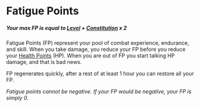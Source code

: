 # Fatigue Points

##### Your max FP is equal to [Level](Level.md) + [Constitution](../Chosen%20Statistics/Constitution.md) x 2

Fatigue Points (FP) represent your pool of combat experience, endurance, and skill. When you take damage, you reduce your FP before you reduce your [Health Points](Health%20Points.md) (HP). When you are out of FP you start talking HP damage, and that is bad news. 

FP regenerates quickly, after a rest of at least 1 hour you can restore all your FP.

*Fatigue points cannot be negative. If your FP would be negative, your FP is simply 0.*